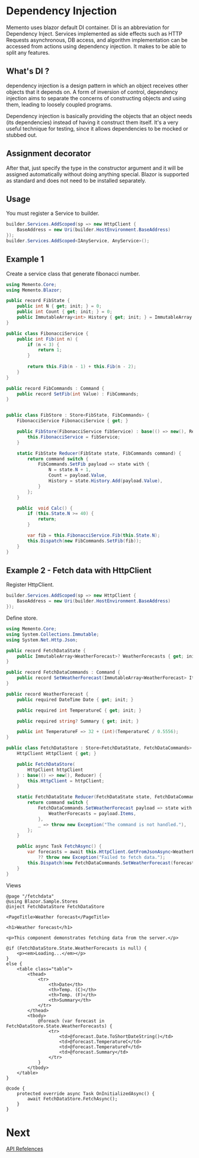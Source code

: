# Dependency Injection

Memento uses blazor default DI container.
DI is an abbreviation for Dependency Inject.
Services implemented as side effects such as 
HTTP Requests
asynchronous,
DB access,
and algorithm implementation 
can be accessed from actions using dependency injection.
It makes to be able to split any features.


## What's DI ?

dependency injection is a design pattern in which an object receives other objects
that it depends on. A form of inversion of control, 
dependency injection aims to separate the concerns of constructing objects and using them, 
leading to loosely coupled programs.

Dependency injection is basically providing the objects that an object needs (its dependencies) instead of having it construct them itself. It's a very useful technique for testing, since it allows dependencies to be mocked or stubbed out.

## Assignment decorator

After that, just specify the type in the constructor argument and it will be assigned automatically without doing anything special.
Blazor is supported as standard and does not need to be installed separately.

## Usage

You must register a Service to builder.

```cs
builder.Services.AddScoped(sp => new HttpClient {
    BaseAddress = new Uri(builder.HostEnvironment.BaseAddress)
});
builder.Services.AddScoped<IAnyService, AnyService>();
```

## Example 1

Create a service class that generate fibonacci number.

```cs
using Memento.Core;
using Memento.Blazor;

public record FibState {
    public int N { get; init; } = 0;
    public int Count { get; init; } = 0;
    public ImmutableArray<int> History { get; init; } = ImmutableArray.Create<int>();
}

public class FibonacciService {
    public int Fib(int n) {
        if (n < 3) {
            return 1;
        }
        
        return this.Fib(n - 1) + this.Fib(n - 2);
    }
}

public record FibCommands : Command {
    public record SetFib(int Value) : FibCommands;
}


public class FibStore : Store<FibState, FibCommands> {
    FibonacciService FibonacciService { get; }

    public FibStore(FibonacciService fibService) : base(() => new(), Reducer) {
        this.FibonacciService = fibService;
    }

    static FibState Reducer(FibState state, FibCommands command) {
        return command switch {
            FibCommands.SetFib payload => state with {
                N = state.N + 1,
                Count = payload.Value,
                History = state.History.Add(payload.Value),
            }
        };
    }

    public  void Calc() {
        if (this.State.N >= 40) {
            return;
        }

        var fib = this.FibonacciService.Fib(this.State.N);
        this.Dispatch(new FibCommands.SetFib(fib));
    }
}
```

## Example 2 - Fetch data with HttpClient

Register HttpClient.
```cs
builder.Services.AddScoped(sp => new HttpClient { 
    BaseAddress = new Uri(builder.HostEnvironment.BaseAddress)
});

```

Define store.

```cs
using Memento.Core;
using System.Collections.Immutable;
using System.Net.Http.Json;

public record FetchDataState {
    public ImmutableArray<WeatherForecast>? WeatherForecasts { get; init; }
}

public record FetchDataCommands : Command {
    public record SetWeatherForecast(ImmutableArray<WeatherForecast> Items) : FetchDataCommands;
}

public record WeatherForecast {
    public required DateTime Date { get; init; }

    public required int TemperatureC { get; init; }

    public required string? Summary { get; init; }

    public int TemperatureF => 32 + (int)(TemperatureC / 0.5556);
}

public class FetchDataStore : Store<FetchDataState, FetchDataCommands> {
    HttpClient HttpClient { get; }

    public FetchDataStore(
        HttpClient httpClient
    ) : base(() => new(), Reducer) {
        this.HttpClient = httpClient;
    }

    static FetchDataState Reducer(FetchDataState state, FetchDataCommands command) {
        return command switch {
            FetchDataCommands.SetWeatherForecast payload => state with {
                WeatherForecasts = payload.Items,
            },
            _ => throw new Exception("The command is not handled."),
        };
    }

    public async Task FetchAsync() {
        var forecasts = await this.HttpClient.GetFromJsonAsync<WeatherForecast[]>("sample-data/weather.json")
            ?? throw new Exception("Failed to fetch data.");
        this.Dispatch(new FetchDataCommands.SetWeatherForecast(forecasts.ToImmutableArray()));
    }
}

```

Views 

```razor
@page "/fetchdata"
@using Blazor.Sample.Stores
@inject FetchDataStore FetchDataStore

<PageTitle>Weather forecast</PageTitle>

<h1>Weather forecast</h1>

<p>This component demonstrates fetching data from the server.</p>

@if (FetchDataStore.State.WeatherForecasts is null) {
    <p><em>Loading...</em></p>
}
else {
    <table class="table">
        <thead>
            <tr>
                <th>Date</th>
                <th>Temp. (C)</th>
                <th>Temp. (F)</th>
                <th>Summary</th>
            </tr>
        </thead>
        <tbody>
            @foreach (var forecast in FetchDataStore.State.WeatherForecasts) {
                <tr>
                    <td>@forecast.Date.ToShortDateString()</td>
                    <td>@forecast.TemperatureC</td>
                    <td>@forecast.TemperatureF</td>
                    <td>@forecast.Summary</td>
                </tr>
            }
        </tbody>
    </table>
}

@code {
    protected override async Task OnInitializedAsync() {
        await FetchDataStore.FetchAsync();
    }
}

```

# Next

[API Refelences](./API.md)
